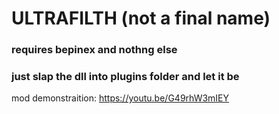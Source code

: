 # ULTRAFILTH (not a final name)
### requires bepinex and nothng else
### just slap the dll into plugins folder and let it be
mod demonstraition: https://youtu.be/G49rhW3mIEY
